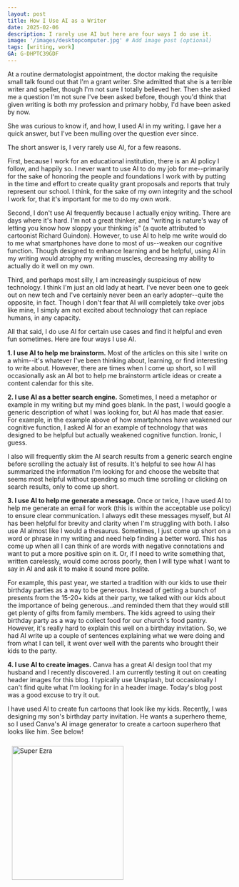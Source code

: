 ```yaml
---
layout: post
title: How I Use AI as a Writer
date: 2025-02-06
description: I rarely use AI but here are four ways I do use it.
image: '/images/desktopcomputer.jpg' # Add image post (optional)
tags: [writing, work]
GA: G-DHPTC39GDF
---
```


At a routine dermatologist appointment, the doctor making the requisite small talk found out that I'm a grant writer. She admitted that she is a terrible writer and speller, though I'm not sure I totally believed her. Then she asked me a question I'm not sure I've been asked before, though you'd think that given writing is both my profession and primary hobby, I'd have been asked by now. 

She was curious to know if, and how, I used AI in my writing. I gave her a quick answer, but I've been mulling over the question ever since. 

The short answer is, I very rarely use AI, for a few reasons. 

First, because I work for an educational institution, there is an AI policy I follow, and happily so. I never want to use AI to do my job for me--primarily for the sake of honoring the people and foundations I work with by putting in the time and effort to create quality grant proposals and reports that truly represent our school. I think, for the sake of my own integrity and the school I work for, that it's important for me to do my own work. 

Second, I don't use AI frequently because I actually enjoy writing. There are days where it's hard. I'm not a great thinker, and "writing is nature's way of letting you know how sloppy your thinking is" (a quote attributed to cartoonist Richard Guindon). However, to use AI to help me write would do to me what smartphones have done to most of us--weaken our cognitive function. Though designed to enhance learning and be helpful, using AI in my writing would atrophy my writing muscles, decreasing my ability to actually do it well on my own.

Third, and perhaps most silly, I am increasingly suspicious of new technology. I think I'm just an old lady at heart. I've never been one to geek out on new tech and I've certainly never been an early adopter--quite the opposite, in fact. Though I don't fear that AI will completely take over jobs like mine, I simply am not excited about technology that can replace humans, in any capacity.

All that said, I do use AI for certain use cases and find it helpful and even fun sometimes. Here are four ways I use AI.

**1. I use AI to help me brainstorm.** Most of the articles on this site I write on a whim--it's whatever I've been thinking about, learning, or find interesting to write about. However, there are times when I come up short, so I will occasionally ask an AI bot to help me brainstorm article ideas or create a content calendar for this site. 

**2. I use AI as a better search engine.** Sometimes, I need a metaphor or example in my writing but my mind goes blank. In the past, I would google a generic description of what I was looking for, but AI has made that easier. For example, in the example above of how smartphones have weakened our cognitive function, I asked AI for an example of technology that was designed to be helpful but actually weakened cognitive function. Ironic, I guess. 

I also will frequently skim the AI search results from a generic search engine before scrolling the actualy list of results. It's helpful to see how AI has summarized the information I'm looking for and choose the website that seems most helpful without spending so much time scrolling or clicking on search results, only to come up short.

**3. I use AI to help me generate a message.** Once or twice, I have used AI to help me generate an email for work (this is within the acceptable use policy) to ensure clear communication. I always edit these messages myself, but AI has been helpful for brevity and clarity when I'm struggling with both. I also use AI almost like I would a thesaurus. Sometimes, I just come up short on a word or phrase in my writing and need help finding a better word. This has come up when all I can think of are words with negative connotations and want to put a more positive spin on it. Or, if I need to write something that, written carelessly, would come across poorly, then I will type what I want to say in AI and ask it to make it sound more polite. 

For example, this past year, we started a tradition with our kids to use their birthday parties as a way to be generous. Instead of getting a bunch of presents from the 15-20+ kids at their party, we talked with our kids about the importance of being generous...and reminded them that they would still get plenty of gifts from family members. The kids agreed to using their birthday party as a way to collect food for our church's food pantry. However, it's really hard to explain this well on a birthday invitation. So, we had AI write up a couple of sentences explaining what we were doing and from what I can tell, it went over well with the parents who brought their kids to the party.

**4. I use AI to create images.** Canva has a great AI design tool that my husband and I recently discovered. I am currently testing it out on creating header images for this blog. I typically use Unsplash, but occasionally I can't find quite what I'm looking for in a header image. Today's blog post was a good excuse to try it out. 

I have used AI to create fun cartoons that look like my kids. Recently, I was designing my son's birthday party invitation. He wants a superhero theme, so I used Canva's AI image generator to create a cartoon superhero that looks like him. See below!

<img src="meredithcook.github.io/images/superezra.png" alt="Super Ezra" style="width:250px;height:300px;padding:10px" align="center">

